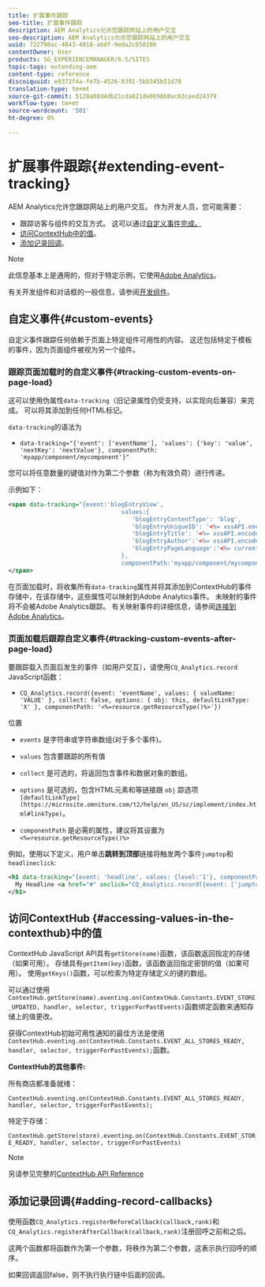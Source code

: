 ```yaml
---
title: 扩展事件跟踪
seo-title: 扩展事件跟踪
description: AEM Analytics允许您跟踪网站上的用户交互
seo-description: AEM Analytics允许您跟踪网站上的用户交互
uuid: 722798ac-4043-4918-a6df-9eda2c85020b
contentOwner: User
products: SG_EXPERIENCEMANAGER/6.5/SITES
topic-tags: extending-aem
content-type: reference
discoiquuid: e0372f4a-fe7b-4526-8391-5bb345b51d70
translation-type: tm+mt
source-git-commit: 5128a08d4db21cda821de0698b0ac63ceed24379
workflow-type: tm+mt
source-wordcount: '501'
ht-degree: 0%

---
```



# 扩展事件跟踪{#extending-event-tracking}

AEM Analytics允许您跟踪网站上的用户交互。 作为开发人员，您可能需要：

* 跟踪访客与组件的交互方式。 这可以通过[自定义事件完成。](#custom-events)
* [访问ContextHub中的值](/help/sites-developing/extending-analytics.md#accessing-values-in-the-contexthub)。
* [添加记录回调](#adding-record-callbacks)。

>[!NOTE]
>
>此信息基本上是通用的，但对于特定示例，它使用[Adobe Analytics](/help/sites-administering/adobeanalytics.md)。
>
>有关开发组件和对话框的一般信息，请参阅[开发组件](/help/sites-developing/components.md)。

## 自定义事件{#custom-events}

自定义事件跟踪任何依赖于页面上特定组件可用性的内容。 这还包括特定于模板的事件，因为页面组件被视为另一个组件。

### 跟踪页面加载时的自定义事件{#tracking-custom-events-on-page-load}

这可以使用伪属性`data-tracking`（旧记录属性仍受支持，以实现向后兼容）来完成。 可以将其添加到任何HTML标记。

`data-tracking`的语法为

* `data-tracking="{'event': ['eventName'], 'values': {'key': 'value', 'nextKey': 'nextValue'}, componentPath: 'myapp/component/mycomponent'}"`

您可以将任意数量的键值对作为第二个参数（称为有效负荷）进行传递。

示例如下：

```xml
<span data-tracking="{event:'blogEntryView',
                                values:{
                                   'blogEntryContentType': 'blog',
                                   'blogEntryUniqueID': '<%= xssAPI.encodeForJSString(entry.getId()) %>',
                                   'blogEntryTitle': '<%= xssAPI.encodeForJSString(entry.getTitle()) %>',
                                   'blogEntryAuthor':'<%= xssAPI.encodeForJSString(entry.getAuthor()) %>',
                                   'blogEntryPageLanguage':'<%= currentPage.getLanguage(true) %>'
                                },
                                componentPath:'myapp/component/mycomponent'}">
</span>
```

在页面加载时，将收集所有`data-tracking`属性并将其添加到ContextHub的事件存储中，在该存储中，这些属性可以映射到Adobe Analytics事件。 未映射的事件将不会被Adobe Analytics跟踪。 有关映射事件的详细信息，请参阅[连接到Adobe Analytics](/help/sites-administering/adobeanalytics.md)。

### 页面加载后跟踪自定义事件{#tracking-custom-events-after-page-load}

要跟踪载入页面后发生的事件（如用户交互），请使用`CQ_Analytics.record` JavaScript函数：

* `CQ_Analytics.record({event: 'eventName', values: { valueName: 'VALUE' }, collect: false, options: { obj: this, defaultLinkType: 'X' }, componentPath: '<%=resource.getResourceType()%>'})`

位置

* `events` 是字符串或字符串数组(对于多个事件)。

* `values` 包含要跟踪的所有值
* `collect` 是可选的，将返回包含事件和数据对象的数组。
* `options` 是可选的，包含HTML元素和等链接跟 `obj` 踪选项 ` [defaultLinkType](https://microsite.omniture.com/t2/help/en_US/sc/implement/index.html#linkType)`。

* `componentPath` 是必需的属性，建议将其设置为  `<%=resource.getResourceType()%>`

例如，使用以下定义，用户单击&#x200B;**跳转到顶部**&#x200B;链接将触发两个事件`jumptop`和`headlineclick`:

```xml
<h1 data-tracking="{event: 'headline', values: {level:'1'}, componentPath: '<%=resource.getResourceType()%>'}">
  My Headline <a href="#" onclick="CQ_Analytics.record({event: ['jumptop','headlineclick'],  values: {level:'1'}, componentPath: '<%=resource.getResourceType()%>'})">Jump to top</a>
</h1>
```

## 访问ContextHub {#accessing-values-in-the-contexthub}中的值

ContextHub JavaScript API具有`getStore(name)`函数，该函数返回指定的存储（如果可用）。 存储具有`getItem(key)`函数，该函数返回指定密钥的值（如果可用）。 使用`getKeys()`函数，可以检索为特定存储定义的键的数组。

可以通过使用`ContextHub.getStore(name).eventing.on(ContextHub.Constants.EVENT_STORE_UPDATED, handler, selector, triggerForPastEvents)`函数绑定函数来通知存储上的值更改。

获得ContextHub初始可用性通知的最佳方法是使用`ContextHub.eventing.on(ContextHub.Constants.EVENT_ALL_STORES_READY, handler, selector, triggerForPastEvents);`函数。

**ContextHub的其他事件:**

所有商店都准备就绪：

`ContextHub.eventing.on(ContextHub.Constants.EVENT_ALL_STORES_READY, handler, selector, triggerForPastEvents);`

特定于存储：

`ContextHub.getStore(store).eventing.on(ContextHub.Constants.EVENT_STORE_READY, handler, selector, triggerForPastEvents)`

>[!NOTE]
>
>另请参见完整的[ContextHub API Reference](https://helpx.adobe.com/experience-manager/6-5/sites/developing/using/contexthub-api.html#ContextHubJavascriptAPIReference)

## 添加记录回调{#adding-record-callbacks}

使用函数`CQ_Analytics.registerBeforeCallback(callback,rank)`和`CQ_Analytics.registerAfterCallback(callback,rank)`注册回呼之前和之后。

这两个函数都将函数作为第一个参数，将秩作为第二个参数，这表示执行回呼的顺序。

如果回调返回false，则不执行执行链中后面的回调。
